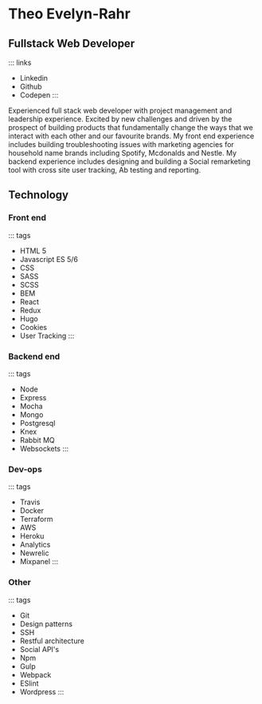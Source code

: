 # Theo Evelyn-Rahr
## Fullstack Web Developer
 ::: links
 * Linkedin
 * Github
 * Codepen
 :::

Experienced full stack web developer with project management and leadership experience.
Excited by new challenges and driven by the prospect of building products that fundamentally change the ways that we interact with each other and our favourite brands.
My front end experience includes building troubleshooting issues with marketing agencies for household name brands including Spotify, Mcdonalds and Nestle. My backend experience includes designing and building a Social remarketing tool with cross site user tracking, Ab testing and reporting.

## Technology
### Front end
::: tags
 * HTML 5
 * Javascript ES 5/6
 * CSS
 * SASS
 * SCSS
 * BEM
 * React
 * Redux
 * Hugo
 * Cookies 
 * User Tracking
:::
### Backend end
::: tags
 * Node
 * Express
 * Mocha
 * Mongo
 * Postgresql
 * Knex
 * Rabbit MQ
 * Websockets
:::
### Dev-ops
::: tags
 * Travis
 * Docker
 * Terraform
 * AWS
 * Heroku
 * Analytics
 * Newrelic
 * Mixpanel
 :::
### Other
::: tags
 * Git
 * Design patterns 
 * SSH
 * Restful architecture
 * Social API's
 * Npm
 * Gulp
 * Webpack
 * ESlint
 * Wordpress
:::
